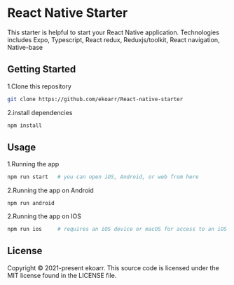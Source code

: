 # React Native Starter

This starter is helpful to start your React Native application. Technologies includes Expo, Typescript, React redux, Reduxjs/toolkit, React navigation, Native-base


## Getting Started

1.Clone this repository
```bash
git clone https://github.com/ekoarr/React-native-starter
```
2.install dependencies 
```bash
npm install
```

## Usage 
1.Running the app
```bash
npm run start   # you can open iOS, Android, or web from here
```
2.Running the app on Android
```
npm run android
```

2.Running the app on IOS
```bash
npm run ios     # requires an iOS device or macOS for access to an iOS simulator
```

## License
Copyright © 2021-present ekoarr. This source code is licensed under the MIT license found in the LICENSE file.